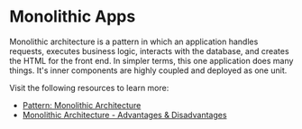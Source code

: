 # Monolithic Apps

Monolithic architecture is a pattern in which an application handles requests, executes business logic, interacts with the database, and creates the HTML for the front end. In simpler terms, this one application does many things. It's inner components are highly coupled and deployed as one unit.

Visit the following resources to learn more:

- [Pattern: Monolithic Architecture](https://microservices.io/patterns/monolithic.html)
- [Monolithic Architecture - Advantages & Disadvantages](https://datamify.medium.com/monolithic-architecture-advantages-and-disadvantages-e71a603eec89)
